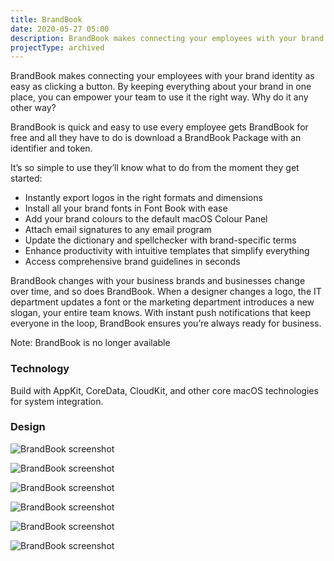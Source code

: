 ```yaml
---
title: BrandBook
date: 2020-05-27 05:00
description: BrandBook makes connecting your employees with your brand identity as easy as clicking a button.
projectType: archived
---
```


BrandBook makes connecting your employees with your brand identity as easy as clicking a button. By keeping everything about your brand in one place, you can empower your team to use it the right way. Why do it any other way?  

BrandBook is quick and easy to use every employee gets BrandBook for free and all they have to do is download a BrandBook Package with an identifier and token. 

It’s so simple to use they’ll know what to do from the moment they get started:  

- Instantly export logos in the right formats and dimensions
- Install all your brand fonts in Font Book with ease 
- Add your brand colours to the default macOS Colour Panel 
- Attach email signatures to any email program 
- Update the dictionary and spellchecker with brand-specific terms 
- Enhance productivity with intuitive templates that simplify everything 
- Access comprehensive brand guidelines in seconds  

BrandBook changes with your business brands and businesses change over time, and so does BrandBook. When a designer changes a logo, the IT department updates a font or the marketing department introduces a new slogan, your entire team knows. 
With instant push notifications that keep everyone in the loop, BrandBook ensures you’re always ready for business. 

Note: BrandBook is no longer available


### Technology

Build with AppKit, CoreData, CloudKit, and other core macOS technologies for system integration.


### Design 

![BrandBook screenshot](../../assets/images/projects/brandbook/brandbook-screenshot-1.png "BrandBook screenshot")

![BrandBook screenshot](../../assets/images/projects/brandbook/brandbook-screenshot-2.png "BrandBook screenshot")

![BrandBook screenshot](../../assets/images/projects/brandbook/brandbook-screenshot-3.png "BrandBook screenshot")

![BrandBook screenshot](../../assets/images/projects/brandbook/brandbook-screenshot-4.png "BrandBook screenshot")

![BrandBook screenshot](../../assets/images/projects/brandbook/brandbook-screenshot-5.png "BrandBook screenshot")

![BrandBook screenshot](../../assets/images/projects/brandbook/brandbook-screenshot-6.png "BrandBook screenshot")
